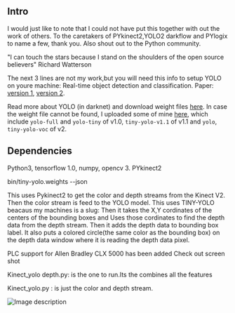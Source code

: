 ## Intro

I would just like to note that I could not have put this together with out the work of others.
 To the caretakers of PYkinect2,YOLO2 darkflow and PYlogix to name a few, thank you. Also shout out to the Python community.
 
 "I can touch the stars because I stand on the shoulders of the open source believers"
 Richard Watterson

 The next 3 lines are not my work,but you will need this info to setup YOLO on youre machine:
Real-time object detection and classification. Paper: [version 1](https://arxiv.org/pdf/1506.02640.pdf), [version 2](https://arxiv.org/pdf/1612.08242.pdf).

Read more about YOLO (in darknet) and download weight files [here](http://pjreddie.com/darknet/yolo/). In case the weight file cannot be found, I uploaded some of mine [here](https://drive.google.com/drive/folders/0B1tW_VtY7onidEwyQ2FtQVplWEU), which include `yolo-full` and `yolo-tiny` of v1.0, `tiny-yolo-v1.1` of v1.1 and `yolo`, `tiny-yolo-voc` of v2.




## Dependencies

Python3, tensorflow 1.0, numpy, opencv 3. PYkinect2

 bin/tiny-yolo.weights --json
 
 This uses Pykinect2 to get the color and depth streams from the Kinect V2.
 Then the color stream is feed to the YOLO model.
 This uses TINY-YOLO beacaus my machines is a slug:
 Then it takes the X,Y cordinates of the centers of  the bounding boxes and
 Uses those cordinates to find the depth data from the depth stream.
 Then it adds the depth data to bounding box label.
 It also puts a colored circle(the same color as the bounding box)
 on the depth data window where it is reading the depth data pixel.
 
 PLC support for Allen Bradley CLX 5000 has been added
 Check out screen shot
 
 Kinect_yolo depth.py: is the one to run.Its the combines all the features
 
 Kinect_yolo.py : is just the color and depth stream.
 
![Image description](https://github.com/valdivj/KinectV2_YOLO/blob/master/kinect%20yolo.jpg)

```


